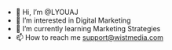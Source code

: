 - 👋 Hi, I’m @LYOUAJ
- 👀 I’m interested in Digital Marketing
- 🌱 I’m currently learning Marketing Strategies
- 📫 How to reach me support@wistmedia.com

<!---
LYOUAJ/LYOUAJ is a ✨ special ✨ repository because its `README.md` (this file) appears on your GitHub profile.
You can click the Preview link to take a look at your changes.
--->
